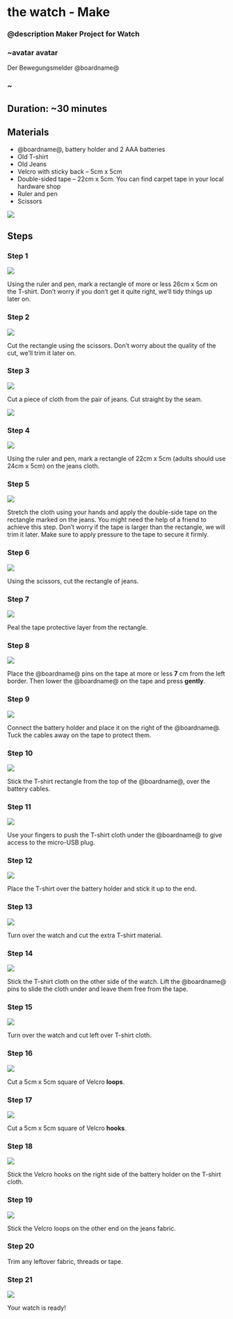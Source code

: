 # the watch - Make

### @description Maker Project for Watch

### ~avatar avatar

Der Bewegungsmelder @boardname@

### ~

## Duration: ~30 minutes

## Materials

* @boardname@, battery holder and 2 AAA batteries
* Old T-shirt
* Old Jeans
* Velcro with sticky back – 5cm x 5cm
* Double-sided tape – 22cm x 5cm. You can find carpet tape in your local hardware shop
* Ruler and pen
* Scissors

![](/static/mb/lessons/the-watch-2.png)

## Steps

### Step 1

![](/static/mb/lessons/the-watch-3.png)

Using the ruler and pen, mark a rectangle of more or less 26cm x 5cm on the T-shirt. Don’t worry if you don’t get it quite right, we’ll tidy things up later on.

### Step 2

![](/static/mb/lessons/the-watch-4.png)

Cut the rectangle using the scissors. Don’t worry about the quality of the cut, we’ll trim it later on.

### Step 3

![](/static/mb/lessons/the-watch-5.png)

Cut a piece of cloth from the pair of jeans. Cut straight by the seam.

![](/static/mb/lessons/the-watch-6.png)

### Step 4

![](/static/mb/lessons/the-watch-7.png)

Using the ruler and pen, mark a rectangle of 22cm x 5cm (adults should use 24cm x 5cm) on the jeans cloth.

### Step 5

![](/static/mb/lessons/the-watch-8.png)

Stretch the cloth using your hands and apply the double-side tape on the rectangle marked on the jeans. You might need the help of a friend to achieve this step. Don’t worry if the tape is larger than the rectangle, we will trim it later. Make sure to apply pressure to the tape to secure it firmly.

### Step 6

![](/static/mb/lessons/the-watch-9.png)

Using the scissors, cut the rectangle of jeans.

### Step 7

![](/static/mb/lessons/the-watch-10.png)

Peal the tape protective layer from the rectangle.

### Step 8

![](/static/mb/lessons/the-watch-11.png)

Place the @boardname@ pins on the tape at more or less **7** cm from the left border. Then lower the @boardname@ on the tape and press **gently**.

### Step 9

![](/static/mb/lessons/the-watch-12.png)

Connect the battery holder and place it on the right of the @boardname@. Tuck the cables away on the tape to protect them.

### Step 10

![](/static/mb/lessons/the-watch-13.png)

Stick the T-shirt rectangle from the top of the @boardname@, over the battery cables.

### Step 11

![](/static/mb/lessons/the-watch-14.png)

Use your fingers to push the T-shirt cloth under the @boardname@ to give access to the micro-USB plug.

### Step 12

![](/static/mb/lessons/the-watch-15.png)

Place the T-shirt over the battery holder and stick it up to the end.

### Step 13

![](/static/mb/lessons/the-watch-16.png)

Turn over the watch and cut the extra T-shirt material.

### Step 14

![](/static/mb/lessons/the-watch-17.png)

Stick the T-shirt cloth on the other side of the watch. Lift the @boardname@ pins to slide the cloth under and leave them free from the tape.

### Step 15

![](/static/mb/lessons/the-watch-18.png)

Turn over the watch and cut left over T-shirt cloth.

### Step 16

![](/static/mb/lessons/the-watch-19.png)

Cut a 5cm x 5cm square of Velcro **loops**.

### Step 17

![](/static/mb/lessons/the-watch-20.png)

Cut a 5cm x 5cm square of Velcro **hooks**.

### Step 18

![](/static/mb/lessons/the-watch-21.png)

Stick the Velcro hooks on the right side of the battery holder on the T-shirt cloth.

### Step 19

![](/static/mb/lessons/the-watch-22.png)

Stick the Velcro loops on the other end on the jeans fabric.

### Step 20

Trim any leftover fabric, threads or tape.

### Step 21

![](/static/mb/lessons/the-watch-23.png)

Your watch is ready!
